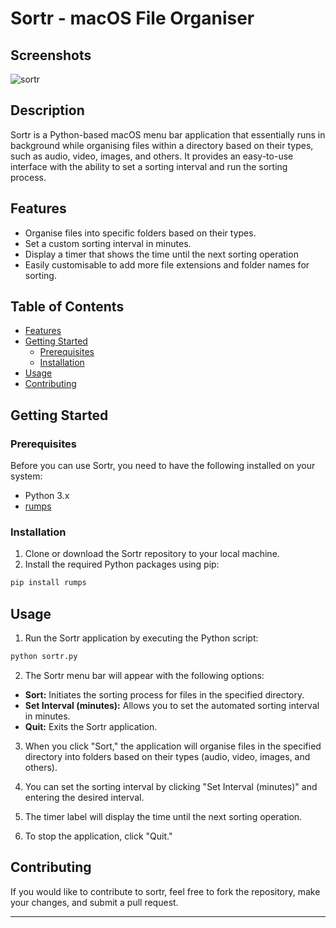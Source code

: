 # Sortr - macOS File Organiser

## Screenshots
![sortr](https://github.com/yunus04254/sortr/assets/146735322/c382fcd7-7336-428d-97e4-dd6a60143f6b)

## Description
Sortr is a Python-based macOS menu bar application that essentially runs in background while organising files within a directory based on their types, such as audio, video, images, and others. It provides an easy-to-use interface with the ability to set a sorting interval and run the sorting process.

## Features
- Organise files into specific folders based on their types.
- Set a custom sorting interval in minutes.
- Display a timer that shows the time until the next sorting operation
- Easily customisable to add more file extensions and folder names for sorting.

## Table of Contents
- [Features](#features)
- [Getting Started](#getting-started)
  - [Prerequisites](#prerequisites)
  - [Installation](#installation)
- [Usage](#usage)
- [Contributing](#contributing)

## Getting Started

### Prerequisites
Before you can use Sortr, you need to have the following installed on your system:
- Python 3.x
- [rumps](https://pypi.org/project/rumps/)

### Installation
1. Clone or download the Sortr repository to your local machine.
2. Install the required Python packages using pip:
```python
pip install rumps
```

## Usage
1. Run the Sortr application by executing the Python script:

```python
python sortr.py
```

2. The Sortr menu bar will appear with the following options:
- **Sort:** Initiates the sorting process for files in the specified directory.
- **Set Interval (minutes):** Allows you to set the automated sorting interval in minutes.
- **Quit:** Exits the Sortr application.

3. When you click "Sort," the application will organise files in the specified directory into folders based on their types (audio, video, images, and others).

4. You can set the sorting interval by clicking "Set Interval (minutes)" and entering the desired interval.

5. The timer label will display the time until the next sorting operation.

6. To stop the application, click "Quit."

## Contributing
If you would like to contribute to sortr, feel free to fork the repository, make your changes, and submit a pull request.

---

